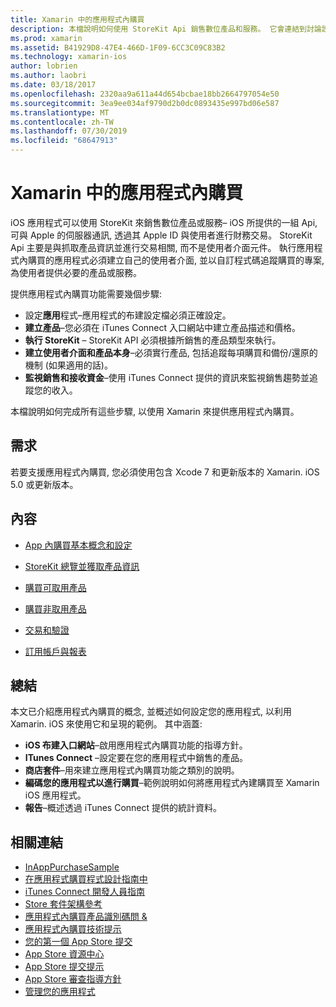 ```yaml
---
title: Xamarin 中的應用程式內購買
description: 本檔說明如何使用 StoreKit Api 銷售數位產品和服務。 它會連結到討論設定、取用產品、非可耗用產品、交易、訂閱等等的指南。
ms.prod: xamarin
ms.assetid: B41929D8-47E4-466D-1F09-6CC3C09C83B2
ms.technology: xamarin-ios
author: lobrien
ms.author: laobri
ms.date: 03/18/2017
ms.openlocfilehash: 2320aa9a611a44d654bcbae18bb2664797054e50
ms.sourcegitcommit: 3ea9ee034af9790d2b0dc0893435e997bd06e587
ms.translationtype: MT
ms.contentlocale: zh-TW
ms.lasthandoff: 07/30/2019
ms.locfileid: "68647913"
---
```

# <a name="in-app-purchasing-in-xamarinios"></a>Xamarin 中的應用程式內購買

iOS 應用程式可以使用 StoreKit 來銷售數位產品或服務– iOS 所提供的一組 Api, 可與 Apple 的伺服器通訊, 透過其 Apple ID 與使用者進行財務交易。 StoreKit Api 主要是與抓取產品資訊並進行交易相關, 而不是使用者介面元件。 執行應用程式內購買的應用程式必須建立自己的使用者介面, 並以自訂程式碼追蹤購買的專案, 為使用者提供必要的產品或服務。

提供應用程式內購買功能需要幾個步驟:

-  設定**應用**程式–應用程式的布建設定檔必須正確設定。
-  **建立產品**–您必須在 iTunes Connect 入口網站中建立產品描述和價格。
-  **執行 StoreKit** – StoreKit API 必須根據所銷售的產品類型來執行。
-  **建立使用者介面和產品本身**–必須實行產品, 包括追蹤每項購買和備份/還原的機制 (如果適用的話)。
-  **監視銷售和接收資金**–使用 iTunes Connect 提供的資訊來監視銷售趨勢並追蹤您的收入。

本檔說明如何完成所有這些步驟, 以使用 Xamarin 來提供應用程式內購買。

## <a name="requirements"></a>需求

若要支援應用程式內購買, 您必須使用包含 Xcode 7 和更新版本的 Xamarin. iOS 5.0 或更新版本。

## <a name="contents"></a>內容

* [App 內購買基本概念和設定](~/ios/platform/in-app-purchasing/in-app-purchase-basics-and-configuration.md)

* [StoreKit 總覽並獲取產品資訊](~/ios/platform/in-app-purchasing/store-kit-overview-and-retreiving-product-information.md)

* [購買可取用產品](~/ios/platform/in-app-purchasing/purchasing-consumable-products.md)

* [購買非取用產品](~/ios/platform/in-app-purchasing/purchasing-non-consumable-products.md)

* [交易和驗證](~/ios/platform/in-app-purchasing/transactions-and-verification.md)

* [訂用帳戶與報表](~/ios/platform/in-app-purchasing/subscriptions-and-reporting.md)

## <a name="summary"></a>總結

本文已介紹應用程式內購買的概念, 並概述如何設定您的應用程式, 以利用 Xamarin. iOS 來使用它和呈現的範例。 其中涵蓋:

-  **iOS 布建入口網站**–啟用應用程式內購買功能的指導方針。
-  **ITunes Connect** –設定要在您的應用程式中銷售的產品。
-  **商店套件**–用來建立應用程式內購買功能之類別的說明。
-  **編碼您的應用程式以進行購買**–範例說明如何將應用程式內建購買至 Xamarin iOS 應用程式。
-  **報告**–概述透過 iTunes Connect 提供的統計資料。


## <a name="related-links"></a>相關連結

- [InAppPurchaseSample](https://docs.microsoft.com/en-us/samples/xamarin/ios-samples/storekit/)
- [在應用程式購買程式設計指南中](https://developer.apple.com/library/ios/documentation/NetworkingInternet/Conceptual/StoreKitGuide/Introduction.html)
- [iTunes Connect 開發人員指南](https://developer.apple.com/library/ios/documentation/LanguagesUtilities/Conceptual/iTunesConnect_Guide/iTunesConnect_Guide.pdf)
- [Store 套件架構參考](https://developer.apple.com/library/ios/documentation/StoreKit/Reference/StoreKit_Collection/StoreKit_Collection.pdf)
- [應用程式內購買產品識別碼問 &](https://developer.apple.com/library/ios/#qa/qa1329/_index.html)
- [應用程式內購買技術提示](https://developer.apple.com/library/ios/#technotes/tn2259/_index.html)
- [您的第一個 App Store 提交](https://developer.apple.com/library/ios/documentation/IDEs/Conceptual/AppDistributionGuide/Introduction/Introduction.html)
- [App Store 資源中心](https://developer.apple.com/appstore/index.html)
- [App Store 提交提示](https://developer.apple.com/appstore/resources/submission/tips.html)
- [App Store 審查指導方針](https://developer.apple.com/appstore/resources/approval/guidelines.html)
- [管理您的應用程式](https://developer.apple.com/appstore/resources/managing/index.html)
